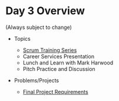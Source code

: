 # Day 3 Overview

(Always subject to change)

- Topics
  - [Scrum Training Series](http://scrumtrainingseries.com/)
  - Career Services Presentation
  - Lunch and Learn with Mark Harwood
  - Pitch Practice and Discussion
  
- Problems/Projects
  - [Final Project Requirements](https://github.com/WeCanCodeIT/WCCI-FullTime-Winter2017-CLE/blob/master/Week9/Assignments/FinalProjectRequirements.md)
